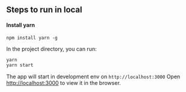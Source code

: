 ## Steps to run in local

#### Install yarn
`npm install yarn -g`

In the project directory, you can run:

```bash
yarn
yarn start
```

The app will start in development env on `http://localhost:3000`
Open [http://localhost:3000](http://localhost:3000) to view it in the browser.
